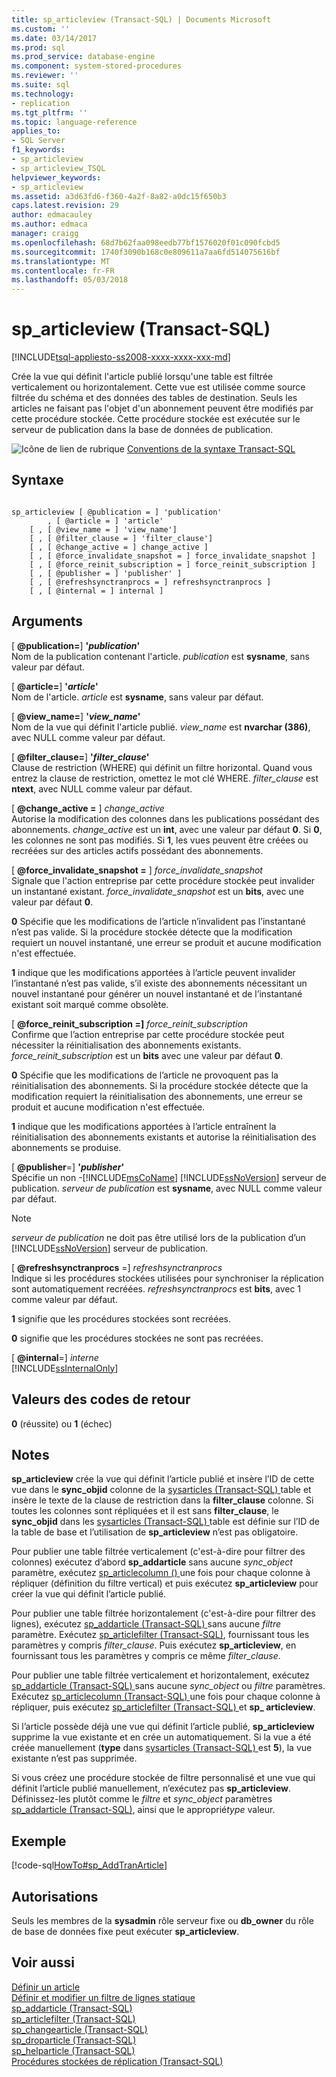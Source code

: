 ```yaml
---
title: sp_articleview (Transact-SQL) | Documents Microsoft
ms.custom: ''
ms.date: 03/14/2017
ms.prod: sql
ms.prod_service: database-engine
ms.component: system-stored-procedures
ms.reviewer: ''
ms.suite: sql
ms.technology:
- replication
ms.tgt_pltfrm: ''
ms.topic: language-reference
applies_to:
- SQL Server
f1_keywords:
- sp_articleview
- sp_articleview_TSQL
helpviewer_keywords:
- sp_articleview
ms.assetid: a3d63fd6-f360-4a2f-8a82-a0dc15f650b3
caps.latest.revision: 29
author: edmacauley
ms.author: edmaca
manager: craigg
ms.openlocfilehash: 68d7b62faa098eedb77bf1576020f01c090fcbd5
ms.sourcegitcommit: 1740f3090b168c0e809611a7aa6fd514075616bf
ms.translationtype: MT
ms.contentlocale: fr-FR
ms.lasthandoff: 05/03/2018
---
```

# <a name="sparticleview-transact-sql"></a>sp_articleview (Transact-SQL)
[!INCLUDE[tsql-appliesto-ss2008-xxxx-xxxx-xxx-md](../../includes/tsql-appliesto-ss2008-xxxx-xxxx-xxx-md.md)]

  Crée la vue qui définit l'article publié lorsqu'une table est filtrée verticalement ou horizontalement. Cette vue est utilisée comme source filtrée du schéma et des données des tables de destination. Seuls les articles ne faisant pas l'objet d'un abonnement peuvent être modifiés par cette procédure stockée. Cette procédure stockée est exécutée sur le serveur de publication dans la base de données de publication.  
  
 ![Icône de lien de rubrique](../../database-engine/configure-windows/media/topic-link.gif "Icône lien de rubrique") [Conventions de la syntaxe Transact-SQL](../../t-sql/language-elements/transact-sql-syntax-conventions-transact-sql.md)  
  
## <a name="syntax"></a>Syntaxe  
  
```  
  
sp_articleview [ @publication = ] 'publication'  
        , [ @article = ] 'article'  
    [ , [ @view_name = ] 'view_name']  
    [ , [ @filter_clause = ] 'filter_clause']  
    [ , [ @change_active = ] change_active ]  
    [ , [ @force_invalidate_snapshot = ] force_invalidate_snapshot ]  
    [ , [ @force_reinit_subscription = ] force_reinit_subscription ]  
    [ , [ @publisher = ] 'publisher' ]  
    [ , [ @refreshsynctranprocs = ] refreshsynctranprocs ]  
    [ , [ @internal = ] internal ]  
```  
  
## <a name="arguments"></a>Arguments  
 [  **@publication=**] **'***publication***'**  
 Nom de la publication contenant l'article. *publication* est **sysname**, sans valeur par défaut.  
  
 [  **@article=**] **'***article***'**  
 Nom de l'article. *article* est **sysname**, sans valeur par défaut.  
  
 [  **@view_name=**] **'***view_name***'**  
 Nom de la vue qui définit l'article publié. *view_name* est **nvarchar (386)**, avec NULL comme valeur par défaut.  
  
 [  **@filter_clause=**] **'***filter_clause***'**  
 Clause de restriction (WHERE) qui définit un filtre horizontal. Quand vous entrez la clause de restriction, omettez le mot clé WHERE. *filter_clause* est **ntext**, avec NULL comme valeur par défaut.  
  
 [  **@change_active =** ] *change_active*  
 Autorise la modification des colonnes dans les publications possédant des abonnements. *change_active* est un **int**, avec une valeur par défaut **0**. Si **0**, les colonnes ne sont pas modifiés. Si **1**, les vues peuvent être créées ou recréées sur des articles actifs possédant des abonnements.  
  
 [  **@force_invalidate_snapshot =** ] *force_invalidate_snapshot*  
 Signale que l'action entreprise par cette procédure stockée peut invalider un instantané existant. *force_invalidate_snapshot* est un **bits**, avec une valeur par défaut **0**.  
  
 **0** Spécifie que les modifications de l’article n’invalident pas l’instantané n’est pas valide. Si la procédure stockée détecte que la modification requiert un nouvel instantané, une erreur se produit et aucune modification n'est effectuée.  
  
 **1** indique que les modifications apportées à l’article peuvent invalider l’instantané n’est pas valide, s’il existe des abonnements nécessitant un nouvel instantané pour générer un nouvel instantané et de l’instantané existant soit marqué comme obsolète.  
  
 [  **@force_reinit_subscription =]** *force_reinit_subscription*  
 Confirme que l’action entreprise par cette procédure stockée peut nécessiter la réinitialisation des abonnements existants. *force_reinit_subscription* est un **bits** avec une valeur par défaut **0**.  
  
 **0** Spécifie que les modifications de l’article ne provoquent pas la réinitialisation des abonnements. Si la procédure stockée détecte que la modification requiert la réinitialisation des abonnements, une erreur se produit et aucune modification n'est effectuée.  
  
 **1** indique que les modifications apportées à l’article entraînent la réinitialisation des abonnements existants et autorise la réinitialisation des abonnements se produise.  
  
 [ **@publisher**=] **'***publisher***'**  
 Spécifie un non -[!INCLUDE[msCoName](../../includes/msconame-md.md)] [!INCLUDE[ssNoVersion](../../includes/ssnoversion-md.md)] serveur de publication. *serveur de publication* est **sysname**, avec NULL comme valeur par défaut.  
  
> [!NOTE]  
>  *serveur de publication* ne doit pas être utilisé lors de la publication d’un [!INCLUDE[ssNoVersion](../../includes/ssnoversion-md.md)] serveur de publication.  
  
 [ **@refreshsynctranprocs** =] *refreshsynctranprocs*  
 Indique si les procédures stockées utilisées pour synchroniser la réplication sont automatiquement recréées. *refreshsynctranprocs* est **bits**, avec 1 comme valeur par défaut.  
  
 **1** signifie que les procédures stockées sont recréées.  
  
 **0** signifie que les procédures stockées ne sont pas recréées.  
  
 [ **@internal**=] *interne*  
 [!INCLUDE[ssInternalOnly](../../includes/ssinternalonly-md.md)]  
  
## <a name="return-code-values"></a>Valeurs des codes de retour  
 **0** (réussite) ou **1** (échec)  
  
## <a name="remarks"></a>Notes  
 **sp_articleview** crée la vue qui définit l’article publié et insère l’ID de cette vue dans le **sync_objid** colonne de la [sysarticles &#40;Transact-SQL&#41; ](../../relational-databases/system-tables/sysarticles-transact-sql.md) table et insère le texte de la clause de restriction dans la **filter_clause** colonne. Si toutes les colonnes sont répliquées et il est sans **filter_clause**, le **sync_objid** dans les [sysarticles &#40;Transact-SQL&#41; ](../../relational-databases/system-tables/sysarticles-transact-sql.md) table est définie sur l’ID de la table de base et l’utilisation de **sp_articleview** n’est pas obligatoire.  
  
 Pour publier une table filtrée verticalement (c'est-à-dire pour filtrer des colonnes) exécutez d’abord **sp_addarticle** sans aucune *sync_object* paramètre, exécutez [sp_articlecolumn &#40;&#41; ](../../relational-databases/system-stored-procedures/sp-articlecolumn-transact-sql.md) une fois pour chaque colonne à répliquer (définition du filtre vertical) et puis exécutez **sp_articleview** pour créer la vue qui définit l’article publié.  
  
 Pour publier une table filtrée horizontalement (c'est-à-dire pour filtrer des lignes), exécutez [sp_addarticle &#40;Transact-SQL&#41; ](../../relational-databases/system-stored-procedures/sp-addarticle-transact-sql.md) sans aucune *filtre* paramètre. Exécutez [sp_articlefilter &#40;Transact-SQL&#41;](../../relational-databases/system-stored-procedures/sp-articlefilter-transact-sql.md), fournissant tous les paramètres y compris *filter_clause*. Puis exécutez **sp_articleview**, en fournissant tous les paramètres y compris ce même *filter_clause*.  
  
 Pour publier une table filtrée verticalement et horizontalement, exécutez [sp_addarticle &#40;Transact-SQL&#41; ](../../relational-databases/system-stored-procedures/sp-addarticle-transact-sql.md) sans aucune *sync_object* ou *filtre* paramètres. Exécutez [sp_articlecolumn &#40;Transact-SQL&#41; ](../../relational-databases/system-stored-procedures/sp-articlecolumn-transact-sql.md) une fois pour chaque colonne à répliquer, puis exécutez [sp_articlefilter &#40;Transact-SQL&#41; ](../../relational-databases/system-stored-procedures/sp-articlefilter-transact-sql.md) et **sp_ articleview**.  
  
 Si l’article possède déjà une vue qui définit l’article publié, **sp_articleview** supprime la vue existante et en crée un automatiquement. Si la vue a été créée manuellement (**type** dans [sysarticles &#40;Transact-SQL&#41; ](../../relational-databases/system-tables/sysarticles-transact-sql.md) est **5**), la vue existante n’est pas supprimée.  
  
 Si vous créez une procédure stockée de filtre personnalisé et une vue qui définit l’article publié manuellement, n’exécutez pas **sp_articleview**. Définissez-les plutôt comme le *filtre* et *sync_object* paramètres [sp_addarticle &#40;Transact-SQL&#41;](../../relational-databases/system-stored-procedures/sp-addarticle-transact-sql.md), ainsi que le approprié*type* valeur.  
  
## <a name="example"></a>Exemple  
 [!code-sql[HowTo#sp_AddTranArticle](../../relational-databases/replication/codesnippet/tsql/sp-articleview-transact-_1.sql)]  
  
## <a name="permissions"></a>Autorisations  
 Seuls les membres de la **sysadmin** rôle serveur fixe ou **db_owner** du rôle de base de données fixe peut exécuter **sp_articleview**.  
  
## <a name="see-also"></a>Voir aussi  
 [Définir un article](../../relational-databases/replication/publish/define-an-article.md)   
 [Définir et modifier un filtre de lignes statique](../../relational-databases/replication/publish/define-and-modify-a-static-row-filter.md)   
 [sp_addarticle &#40;Transact-SQL&#41;](../../relational-databases/system-stored-procedures/sp-addarticle-transact-sql.md)   
 [sp_articlefilter &#40;Transact-SQL&#41;](../../relational-databases/system-stored-procedures/sp-articlefilter-transact-sql.md)   
 [sp_changearticle &#40;Transact-SQL&#41;](../../relational-databases/system-stored-procedures/sp-changearticle-transact-sql.md)   
 [sp_droparticle &#40;Transact-SQL&#41;](../../relational-databases/system-stored-procedures/sp-droparticle-transact-sql.md)   
 [sp_helparticle &#40;Transact-SQL&#41;](../../relational-databases/system-stored-procedures/sp-helparticle-transact-sql.md)   
 [Procédures stockées de réplication &#40;Transact-SQL&#41;](../../relational-databases/system-stored-procedures/replication-stored-procedures-transact-sql.md)  
  
  
